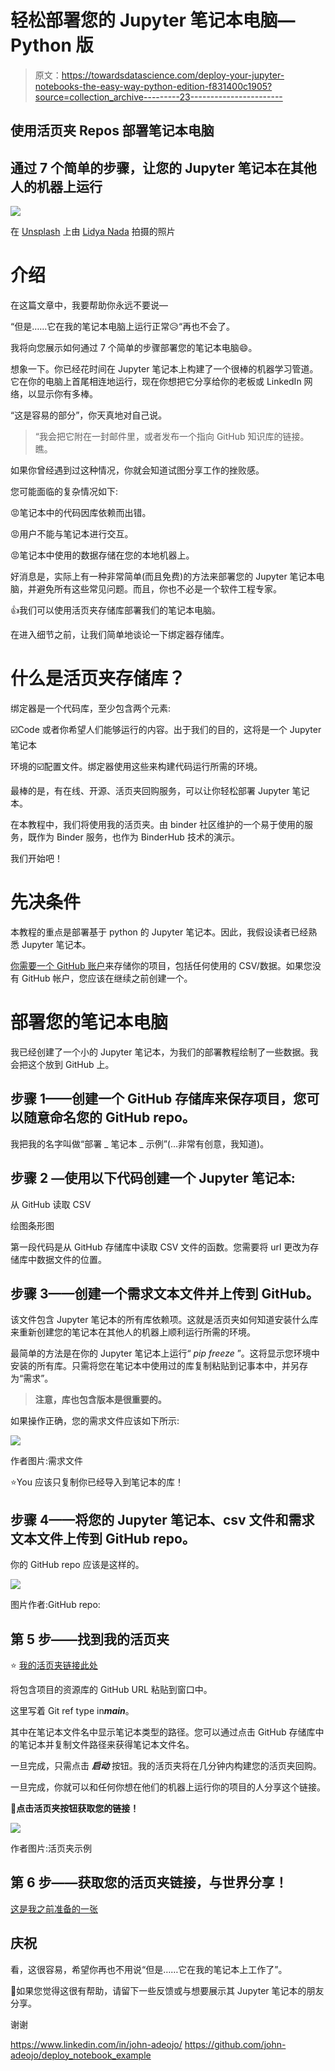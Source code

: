 # 轻松部署您的 Jupyter 笔记本电脑— Python 版

> 原文：<https://towardsdatascience.com/deploy-your-jupyter-notebooks-the-easy-way-python-edition-f831400c1905?source=collection_archive---------23----------------------->

## 使用活页夹 Repos 部署笔记本电脑

## 通过 7 个简单的步骤，让您的 Jupyter 笔记本在其他人的机器上运行

![](img/0621e9b1bdd4abcfb2fc4de02fd22093.png)

在 [Unsplash](https://unsplash.com?utm_source=medium&utm_medium=referral) 上由 [Lidya Nada](https://unsplash.com/@lidyanada?utm_source=medium&utm_medium=referral) 拍摄的照片

# 介绍

在这篇文章中，我要帮助你永远不要说—

“但是……它在我的笔记本电脑上运行正常😥“再也不会了。

我将向您展示如何通过 7 个简单的步骤部署您的笔记本电脑😄。

想象一下。你已经花时间在 Jupyter 笔记本上构建了一个很棒的机器学习管道。它在你的电脑上首尾相连地运行，现在你想把它分享给你的老板或 LinkedIn 网络，以显示你有多棒。

“这是容易的部分”，你天真地对自己说。

> “我会把它附在一封邮件里，或者发布一个指向 GitHub 知识库的链接。瞧。

如果你曾经遇到过这种情况，你就会知道试图分享工作的挫败感。

您可能面临的复杂情况如下:

😡笔记本中的代码因库依赖而出错。

😡用户不能与笔记本进行交互。

😡笔记本中使用的数据存储在您的本地机器上。

好消息是，实际上有一种非常简单(而且免费)的方法来部署您的 Jupyter 笔记本电脑，并避免所有这些常见问题。而且，你也不必是一个软件工程专家。

👍我们可以使用活页夹存储库部署我们的笔记本电脑。

在进入细节之前，让我们简单地谈论一下绑定器存储库。

# **什么是活页夹存储库？**

绑定器是一个代码库，至少包含两个元素:

☑️Code 或者你希望人们能够运行的内容。出于我们的目的，这将是一个 Jupyter 笔记本

环境的☑️配置文件。绑定器使用这些来构建代码运行所需的环境。

最棒的是，有在线、开源、活页夹回购服务，可以让你轻松部署 Jupyter 笔记本。

在本教程中，我们将使用我的活页夹。由 binder 社区维护的一个易于使用的服务，既作为 Binder 服务，也作为 BinderHub 技术的演示。

我们开始吧！

# **先决条件**

本教程的重点是部署基于 python 的 Jupyter 笔记本。因此，我假设读者已经熟悉 Jupyter 笔记本。

[你需要一个 GitHub 账户](https://github.com/)来存储你的项目，包括任何使用的 CSV/数据。如果您没有 GitHub 帐户，您应该在继续之前创建一个。

# 部署您的笔记本电脑

我已经创建了一个小的 Jupyter 笔记本，为我们的部署教程绘制了一些数据。我会把这个放到 GitHub 上。

## 步骤 1——创建一个 GitHub 存储库来保存项目，您可以随意命名您的 GitHub repo。

我把我的名字叫做“部署 _ 笔记本 _ 示例”(…非常有创意，我知道)。

## 步骤 2 —使用以下代码创建一个 Jupyter 笔记本:

从 GitHub 读取 CSV

绘图条形图

第一段代码是从 GitHub 存储库中读取 CSV 文件的函数。您需要将 url 更改为存储库中数据文件的位置。

## 步骤 3——创建一个需求文本文件并上传到 GitHub。

该文件包含 Jupyter 笔记本的所有库依赖项。这就是活页夹如何知道安装什么库来重新创建您的笔记本在其他人的机器上顺利运行所需的环境。

最简单的方法是在你的 Jupyter 笔记本上运行“ *pip freeze* ”。这将显示您环境中安装的所有库。只需将您在笔记本中使用过的库复制粘贴到记事本中，并另存为“需求”。

> **注意，库也包含版本是很重要的。**

如果操作正确，您的需求文件应该如下所示:

![](img/d2b5875adf01ca1fb28599da4828e549.png)

作者图片:需求文件

⭐You 应该只复制你已经导入到笔记本的库！

## 步骤 4——将您的 Jupyter 笔记本、csv 文件和需求文本文件上传到 GitHub repo。

你的 GitHub repo 应该是这样的。

![](img/9fa31c354d0422aa6431426e7205d9a5.png)

图片作者:GitHub repo:

## 第 5 步——找到我的活页夹

⭐ [我的活页夹链接此处](https://mybinder.org/)

将包含项目的资源库的 GitHub URL 粘贴到窗口中。

这里写着 Git ref type in***main***。

其中在笔记本文件名中显示笔记本类型的路径。您可以通过点击 GitHub 存储库中的笔记本并复制文件路径来获得笔记本文件名。

一旦完成，只需点击 ***启动*** 按钮。我的活页夹将在几分钟内构建您的活页夹回购。

一旦完成，你就可以和任何你想在他们的机器上运行你的项目的人分享这个链接。

**🚀点击活页夹按钮获取您的链接！**

![](img/89ea0ffc6b3a1d3c43dda8c28238b6a7.png)

作者图片:活页夹示例

## **第 6 步——获取您的活页夹链接，与世界分享！**

[这是我之前准备的一张](https://gesis.mybinder.org/binder/v2/gh/john-adeojo/deploy_notebook_example/f632d73bb03b9859fa549f4078b915f8f5d39f59?filepath=kids_notebook.ipynb)

## 庆祝

看，这很容易，希望你再也不用说“但是……它在我的笔记本上工作了”。

🌈如果您觉得这很有帮助，请留下一些反馈或与想要展示其 Jupyter 笔记本的朋友分享。

谢谢

<https://www.linkedin.com/in/john-adeojo/>  <https://github.com/john-adeojo/deploy_notebook_example> 